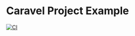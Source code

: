 # Caravel Project Example
[![CI](https://github.com/efabless/caravel_project_example/actions/workflows/caravel_example_ci.yml/badge.svg)](https://github.com/efabless/caravel_project_example/actions/workflows/caravel_example_ci.yml)
